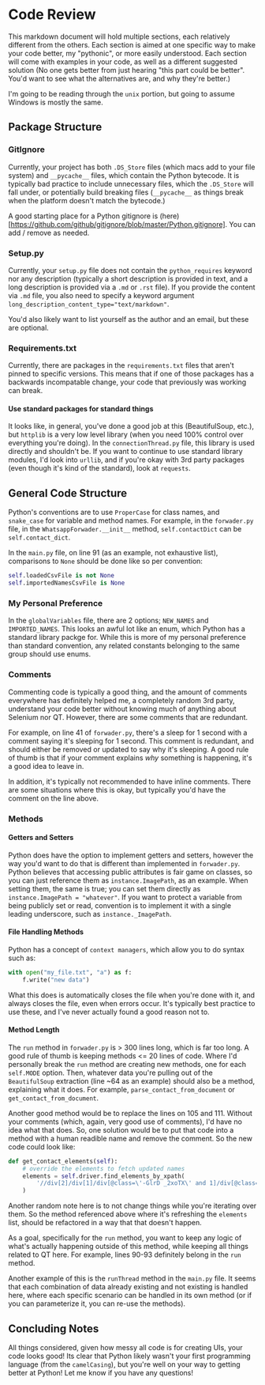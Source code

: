 # Code Review
This markdown document will hold multiple sections, each relatively different from the others. Each section is aimed at one specific way to make your code better, my "pythonic", or more easily understood. Each section will come with examples in your code, as well as a different suggested solution (No one gets better from just hearing "this part could be better". You'd want to see what the alternatives are, and why they're better.)

I'm going to be reading through the `unix` portion, but going to assume Windows is mostly the same.

## Package Structure

### GitIgnore
Currently, your project has both `.DS_Store` files (which macs add to your file system) and `__pycache__` files, which contain the Python bytecode. It is typically bad practice to include unnecessary files, which the `.DS_Store` will fall under, or potentially build breaking files (`__pycache__` as things break when the platform doesn't match the bytecode.)

A good starting place for a Python gitignore is (here)[https://github.com/github/gitignore/blob/master/Python.gitignore]. You can add / remove as needed.

### Setup.py
Currently, your `setup.py` file does not contain the `python_requires` keyword nor any description (typically a short description is provided in text, and a long description is provided via a `.md` or `.rst` file). If you provide the content via `.md` file, you also need to specify a keyword argument `long_description_content_type="text/markdown"`.

You'd also likely want to list yourself as the author and an email, but these are optional.

### Requirements.txt
Currently, there are packages in the `requirements.txt` files that aren't pinned to specific versions. This means that if one of those packages has a backwards incompatable change, your code that previously was working can break.

#### Use standard packages for standard things
It looks like, in general, you've done a good job at this (BeautifulSoup, etc.), but `httplib` is a very low level library (when you need 100% control over everything you're doing). In the `connectionThread.py` file, this library is used directly and shouldn't be. If you want to continue to use standard library modules, I'd look into `urllib`, and if you're okay with 3rd party packages (even though it's kind of the standard), look at `requests`.

## General Code Structure
Python's conventions are to use `ProperCase` for class names, and `snake_case` for variable and method names. For example, in the `forwader.py` file, in the `WhatsappForwader.__init__` method, `self.contactDict` can be `self.contact_dict`.

In the `main.py` file, on line 91 (as an example, not exhaustive list), comparisons to `None` should be done like so per convention:

```python
self.loadedCsvFile is not None
self.importedNamesCsvFile is None
```

### My Personal Preference
In the `globalVariables` file, there are 2 options; `NEW_NAMES` and `IMPORTED_NAMES`. This looks an awful lot like an enum, which Python has a standard library packge for. While this is more of my personal preference than standard convention, any related constants belonging to the same group should use enums.



### Comments
Commenting code is typically a good thing, and the amount of comments everywhere has definitely helped me, a completely random 3rd party, understand your code better without knowing much of anything about Selenium nor QT. However, there are some comments that are redundant.

For example, on line 41 of `forwader.py`, there's a sleep for 1 second with a comment saying it's sleeping for 1 second. This comment is redundant, and should either be removed or updated to say why it's sleeping. A good rule of thumb is that if your comment explains _why_ something is happening, it's a good idea to leave in.

In addition, it's typically not recommended to have inline comments. There are some situations where this is okay, but typically you'd have the comment on the line above.

### Methods

#### Getters and Setters
Python does have the option to implement getters and setters, however the way you'd want to do that is different than implemented in `forwader.py`. Python believes that accessing public attributes is fair game on classes, so you can just reference them as `instance.ImagePath`, as an example. When setting them, the same is true; you can set them directly as `instance.ImagePath = "whatever"`. If you want to protect a variable from being publicly set or read, convention is to implement it with a single leading underscore, such as `instance._ImagePath`.

#### File Handling Methods
Python has a concept of `context managers`, which allow you to do syntax such as:

```python
with open("my_file.txt", "a") as f:
    f.write("new data")
```

What this does is automatically closes the file when you're done with it, and always closes the file, even when errors occur. It's typically best practice to use these, and I've never actually found a good reason not to.


#### Method Length
The `run` method in `forwader.py` is > 300 lines long, which is far too long. A good rule of thumb is keeping methods <= 20 lines of code. Where I'd personally break the `run` method are creating new methods, one for each `self.MODE` option. Then, whatever data you're pulling out of the `BeautifulSoup` extraction (line ~64 as an example) should also be a method, explaining what it does. For example, `parse_contact_from_document` or `get_contact_from_document`. 

Another good method would be to replace the lines on 105 and 111. Without your comments (which, again, very good use of comments), I'd have no idea what that does. So, one solution would be to put that code into a method with a human readible name and remove the comment. So the new code could look like:

```python
def get_contact_elements(self):
    # override the elements to fetch updated names
    elements = self.driver.find_elements_by_xpath(
        '//div[2]/div[1]/div[@class=\'-GlrD _2xoTX\' and 1]/div[@class=\'_210SC\' and 19]/div[1]/div[@class=\'eJ0yJ\' and 1]/div[2]'
    )
```

Another random note here is to not change things while you're iterating over them. So the method referenced above where it's refreshing the `elements` list, should be refactored in a way that that doesn't happen.

As a goal, specifically for the `run` method, you want to keep any logic of what's actually happening outside of this method, while keeping all things related to QT here. For example, lines 90-93 definitely belong in the `run` method.

Another example of this is the `runThread` method in the `main.py` file. It seems that each combination of data already existing and not existing is handled here, where each specific scenario can be handled in its own method (or if you can parameterize it, you can re-use the methods).


## Concluding Notes
All things considered, given how messy all code is for creating UIs, your code looks good! Its clear that Python likely wasn't your first programming language (from the `camelCasing`), but you're well on your way to getting better at Python! Let me know if you have any questions!